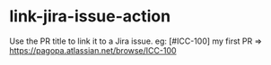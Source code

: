 # link-jira-issue-action

Use the PR title to link it to a Jira issue.
eg:
[#ICC-100] my first PR => https://pagopa.atlassian.net/browse/ICC-100

